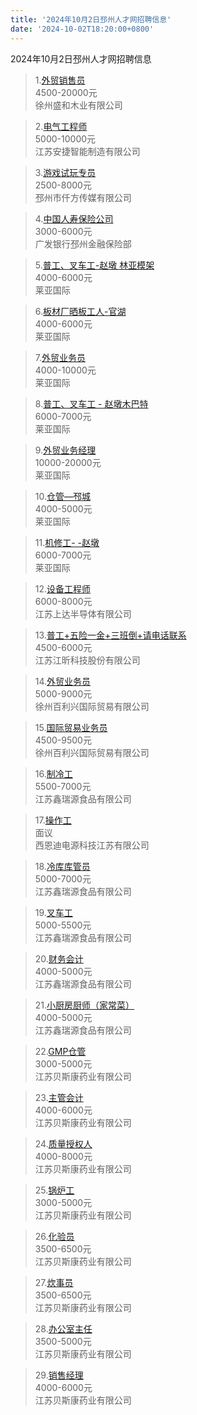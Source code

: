 ```yaml
---
title: '2024年10月2日邳州人才网招聘信息'
date: '2024-10-02T18:20:00+0800'
---
```

2024年10月2日邳州人才网招聘信息
<!--more-->
>1.[外贸销售员](https://www.pzhr.com/job/17865.html)<br>
>4500-20000元<br>
>徐州盛和木业有限公司

>2.[电气工程师](https://www.pzhr.com/job/18142.html)<br>
>5000-10000元<br>
>江苏安捷智能制造有限公司

>3.[游戏试玩专员](https://www.pzhr.com/job/18437.html)<br>
>2500-8000元<br>
>邳州市仟方传媒有限公司

>4.[中国人寿保险公司](https://www.pzhr.com/job/18356.html)<br>
>3000-6000元<br>
>广发银行邳州金融保险部

>5.[普工、叉车工-赵墩  林亚模架](https://www.pzhr.com/job/18435.html)<br>
>4000-6000元<br>
>莱亚国际

>6.[板材厂晒板工人-官湖](https://www.pzhr.com/job/18389.html)<br>
>4000-6000元<br>
>莱亚国际

>7.[外贸业务员](https://www.pzhr.com/job/18264.html)<br>
>4000-10000元<br>
>莱亚国际

>8.[普工、叉车工 - 赵墩木巴特](https://www.pzhr.com/job/17743.html)<br>
>6000-7000元<br>
>莱亚国际

>9.[外贸业务经理](https://www.pzhr.com/job/17479.html)<br>
>10000-20000元<br>
>莱亚国际

>10.[仓管—邳城](https://www.pzhr.com/job/17299.html)<br>
>4000-5000元<br>
>莱亚国际

>11.[机修工- -赵墩](https://www.pzhr.com/job/18152.html)<br>
>6000-7000元<br>
>莱亚国际

>12.[设备工程师](https://www.pzhr.com/job/18111.html)<br>
>6000-8000元<br>
>江苏上达半导体有限公司

>13.[普工+五险一金+三班倒+请电话联系](https://www.pzhr.com/job/18202.html)<br>
>4500-6000元<br>
>江苏江昕科技股份有限公司

>14.[外贸业务员](https://www.pzhr.com/job/9232.html)<br>
>5000-9000元<br>
>徐州百利兴国际贸易有限公司

>15.[国际贸易业务员](https://www.pzhr.com/job/10171.html)<br>
>4500-9500元<br>
>徐州百利兴国际贸易有限公司

>16.[制冷工](https://www.pzhr.com/job/18279.html)<br>
>5500-7000元<br>
>江苏鑫瑞源食品有限公司

>17.[操作工](https://www.pzhr.com/job/11302.html)<br>
>面议<br>
>西恩迪电源科技江苏有限公司

>18.[冷库库管员](https://www.pzhr.com/job/15274.html)<br>
>5000-7000元<br>
>江苏鑫瑞源食品有限公司

>19.[叉车工](https://www.pzhr.com/job/12180.html)<br>
>5000-5500元<br>
>江苏鑫瑞源食品有限公司

>20.[财务会计](https://www.pzhr.com/job/12550.html)<br>
>4000-5000元<br>
>江苏鑫瑞源食品有限公司

>21.[小厨房厨师（家常菜）](https://www.pzhr.com/job/12181.html)<br>
>4000-5000元<br>
>江苏鑫瑞源食品有限公司

>22.[GMP仓管](https://www.pzhr.com/job/17982.html)<br>
>3000-5000元<br>
>江苏贝斯康药业有限公司

>23.[主管会计](https://www.pzhr.com/job/16760.html)<br>
>4000-6000元<br>
>江苏贝斯康药业有限公司

>24.[质量授权人](https://www.pzhr.com/job/17718.html)<br>
>4000-8000元<br>
>江苏贝斯康药业有限公司

>25.[锅炉工](https://www.pzhr.com/job/16378.html)<br>
>3000-5000元<br>
>江苏贝斯康药业有限公司

>26.[化验员](https://www.pzhr.com/job/16376.html)<br>
>3500-6500元<br>
>江苏贝斯康药业有限公司

>27.[炊事员](https://www.pzhr.com/job/17578.html)<br>
>3500-6500元<br>
>江苏贝斯康药业有限公司

>28.[办公室主任](https://www.pzhr.com/job/14704.html)<br>
>3500-5000元<br>
>江苏贝斯康药业有限公司

>29.[销售经理](https://www.pzhr.com/job/16160.html)<br>
>4000-6000元<br>
>江苏贝斯康药业有限公司

